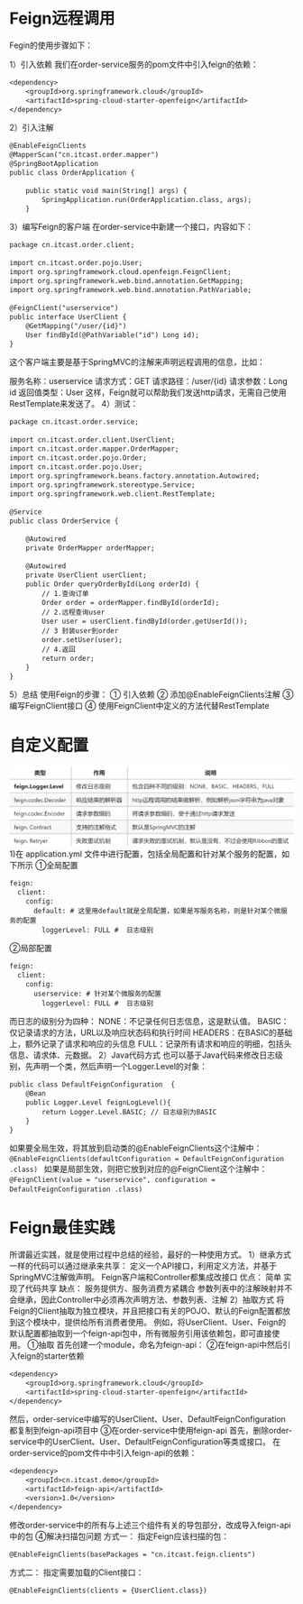 # Feign远程调用
Fegin的使用步骤如下：

1）引入依赖
我们在order-service服务的pom文件中引入feign的依赖：
```
<dependency>
    <groupId>org.springframework.cloud</groupId>
    <artifactId>spring-cloud-starter-openfeign</artifactId>
</dependency>
```
2）引入注解
```
@EnableFeignClients
@MapperScan("cn.itcast.order.mapper")
@SpringBootApplication
public class OrderApplication {

    public static void main(String[] args) {
        SpringApplication.run(OrderApplication.class, args);
    }
```
3）编写Feign的客户端
在order-service中新建一个接口，内容如下：
```
package cn.itcast.order.client;

import cn.itcast.order.pojo.User;
import org.springframework.cloud.openfeign.FeignClient;
import org.springframework.web.bind.annotation.GetMapping;
import org.springframework.web.bind.annotation.PathVariable;

@FeignClient("userservice")
public interface UserClient {
    @GetMapping("/user/{id}")
    User findById(@PathVariable("id") Long id);
}
```
这个客户端主要是基于SpringMVC的注解来声明远程调用的信息，比如：

服务名称：userservice
请求方式：GET
请求路径：/user/{id}
请求参数：Long id
返回值类型：User
这样，Feign就可以帮助我们发送http请求，无需自己使用RestTemplate来发送了。
4）测试：
```
package cn.itcast.order.service;

import cn.itcast.order.client.UserClient;
import cn.itcast.order.mapper.OrderMapper;
import cn.itcast.order.pojo.Order;
import cn.itcast.order.pojo.User;
import org.springframework.beans.factory.annotation.Autowired;
import org.springframework.stereotype.Service;
import org.springframework.web.client.RestTemplate;

@Service
public class OrderService {

    @Autowired
    private OrderMapper orderMapper;

    @Autowired
    private UserClient userClient;
    public Order queryOrderById(Long orderId) {
        // 1.查询订单
        Order order = orderMapper.findById(orderId);
        // 2.远程查询user
        User user = userClient.findById(order.getUserId());
        // 3 封装user到order
        order.setUser(user);
        // 4.返回
        return order;
    }
}

```
5）总结
使用Feign的步骤：
① 引入依赖
② 添加@EnableFeignClients注解
③ 编写FeignClient接口
④ 使用FeignClient中定义的方法代替RestTemplate
# 自定义配置
![](https://raw.githubusercontent.com/PeipengWang/picture/master/20211225225036282_12232.png)
1)在 application.yml 文件中进行配置，包括全局配置和针对某个服务的配置，如下所示
①全局配置
```
feign:  
  client:
    config: 
      default: # 这里用default就是全局配置，如果是写服务名称，则是针对某个微服务的配置
        loggerLevel: FULL #  日志级别 
```
②局部配置
```
feign:  
  client:
    config: 
      userservice: # 针对某个微服务的配置
        loggerLevel: FULL #  日志级别 
```
而日志的级别分为四种：
NONE：不记录任何日志信息，这是默认值。
BASIC：仅记录请求的方法，URL以及响应状态码和执行时间
HEADERS：在BASIC的基础上，额外记录了请求和响应的头信息
FULL：记录所有请求和响应的明细，包括头信息、请求体、元数据。
2）Java代码方式
也可以基于Java代码来修改日志级别，先声明一个类，然后声明一个Logger.Level的对象：
```
public class DefaultFeignConfiguration  {
    @Bean
    public Logger.Level feignLogLevel(){
        return Logger.Level.BASIC; // 日志级别为BASIC
    }
}
```
如果要全局生效，将其放到启动类的@EnableFeignClients这个注解中：
`@EnableFeignClients(defaultConfiguration = DefaultFeignConfiguration .class) `
如果是局部生效，则把它放到对应的@FeignClient这个注解中：
`
@FeignClient(value = "userservice", configuration = DefaultFeignConfiguration .class) `

# Feign最佳实践
所谓最近实践，就是使用过程中总结的经验，最好的一种使用方式。
1）继承方式
一样的代码可以通过继承来共享：
定义一个API接口，利用定义方法，并基于SpringMVC注解做声明。
Feign客户端和Controller都集成改接口
优点：
简单
实现了代码共享
缺点：
服务提供方、服务消费方紧耦合
参数列表中的注解映射并不会继承，因此Controller中必须再次声明方法、参数列表、注解
2）抽取方式
将Feign的Client抽取为独立模块，并且把接口有关的POJO、默认的Feign配置都放到这个模块中，提供给所有消费者使用。
例如，将UserClient、User、Feign的默认配置都抽取到一个feign-api包中，所有微服务引用该依赖包，即可直接使用。
①抽取
首先创建一个module，命名为feign-api：
②在feign-api中然后引入feign的starter依赖
```
<dependency>
    <groupId>org.springframework.cloud</groupId>
    <artifactId>spring-cloud-starter-openfeign</artifactId>
</dependency>
```
然后，order-service中编写的UserClient、User、DefaultFeignConfiguration都复制到feign-api项目中
③在order-service中使用feign-api
首先，删除order-service中的UserClient、User、DefaultFeignConfiguration等类或接口。
在order-service的pom文件中中引入feign-api的依赖：
```
<dependency>
    <groupId>cn.itcast.demo</groupId>
    <artifactId>feign-api</artifactId>
    <version>1.0</version>
</dependency>
```
修改order-service中的所有与上述三个组件有关的导包部分，改成导入feign-api中的包
④解决扫描包问题
方式一：
指定Feign应该扫描的包：
```
@EnableFeignClients(basePackages = "cn.itcast.feign.clients")
```
方式二：
指定需要加载的Client接口：
```
@EnableFeignClients(clients = {UserClient.class})
```